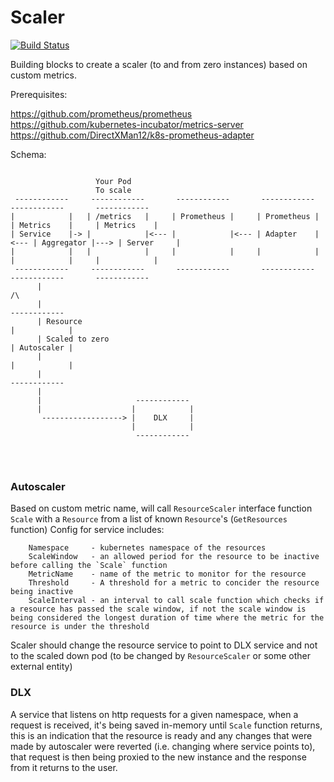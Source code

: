 # Scaler
[![Build Status](https://travis-ci.org/v3io/scaler.svg?branch=master)](https://travis-ci.org/v3io/scaler)

Building blocks to create a scaler (to and from zero instances) based on custom metrics.

Prerequisites:

https://github.com/prometheus/prometheus <br>
https://github.com/kubernetes-incubator/metrics-server <br>
https://github.com/DirectXMan12/k8s-prometheus-adapter <br>

Schema:
```

                   Your Pod
                   To scale
 ------------     ------------       ------------       ------------       ------------       ------------  
|            |   | /metrics   |     | Prometheus |     | Prometheus |     | Metrics    |     | Metrics    |                
| Service    |-> |            |<--- |            |<--- | Adapter    |<--- | Aggregator |---> | Server     |
|            |   |            |     |            |     |            |     |            |     |            |
 ------------     ------------       ------------       ------------       ------------       ------------   
      |                                                                         /\
      |                                                                     ------------ 
      | Resource                                                           |            |
      | Scaled to zero                                                     | Autoscaler |
      |                                                                    |            |
      |                                                                     ------------
      |                                                    
      |                     ------------                 
      |                    |            |
       ------------------> |    DLX     |
                           |            |         
                            ------------   
                                                         
                                                          
                                                         
```

### Autoscaler
Based on custom metric name, will call `ResourceScaler` interface function `Scale` with a `Resource` from a list of known `Resource`'s (`GetResources` function)
Config for service includes:
```
    Namespace     - kubernetes namespace of the resources
    ScaleWindow   - an allowed period for the resource to be inactive before calling the `Scale` function
    MetricName    - name of the metric to monitor for the resource
    Threshold     - A threshold for a metric to concider the resource being inactive
    ScaleInterval - an interval to call scale function which checks if a resource has passed the scale window, if not the scale window is being considered the longest duration of time where the metric for the resource is under the threshold
```
Scaler should change the resource service to point to DLX service and not to the scaled down pod (to be changed by `ResourceScaler` or some other external entity)

### DLX
A service that listens on http requests for a given namespace, when a request is received, it's being saved in-memory until `Scale` function returns, this is an indication that the resource is ready and any changes that were made by autoscaler were reverted (i.e. changing where service points to), that request is then being proxied to the new instance and the response from it returns to the user.

